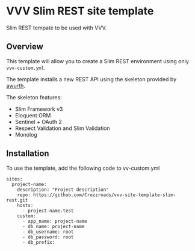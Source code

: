 # VVV Slim REST site template
Slim REST tempate to be used with VVV.

## Overview
This template will allow you to create a Slim REST environment using only `vvv-custom.yml`.

The template installs a new REST API using the skeleton provided by [awurth](https://github.com/awurth/SlimREST).

The skeleton features:
- Slim Framework v3
- Eloquent ORM
- Sentinel + OAuth 2
- Respect Validation and Slim Validation
- Monolog

## Installation
To use the template, add the following code to vv-custom.yml
```
sites:
  project-name:
    description: "Project description"
    repo: https://github.com/Crozzroads/vvv-site-template-slim-rest.git
    hosts:
      - project-name.test
    custom:
      - app_name: project-name
      - db_name: project-name
      - db_username: root
      - db_password: root
      - db_prefix:
```
